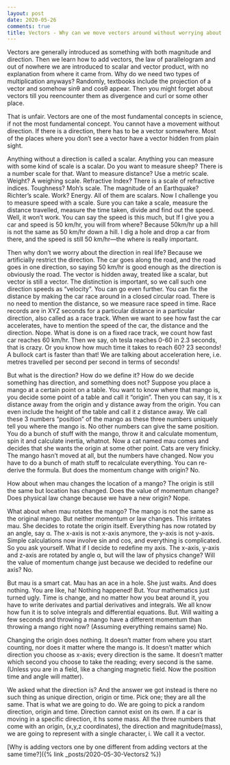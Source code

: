 ```yaml
---
layout: post
date: 2020-05-26
comments: true
title: Vectors - Why can we move vectors around without worrying about co-ordinates?
---
```

Vectors are generally introduced as something with both magnitude and direction. Then we learn how to add vectors, the law of parallelogram and out of nowhere we are introduced to scalar and vector product, with no explanation from where it came from. Why do we need two types of multiplication anyways? Randomly, textbooks include the projection of a vector and somehow sinθ and cosθ appear. Then you might forget about vectors till you reencounter them as divergence and curl or some other place.

That is unfair. Vectors are one of the most fundamental concepts in science, if not the most fundamental concept. You cannot have a movement without direction. If there is a direction, there has to be a vector somewhere. Most of the places where you don’t see a vector have a vector hidden from plain sight.

Anything without a direction is called a scalar. Anything you can measure with some kind of scale is a scalar. Do you want to measure sheep? There is a number scale for that. Want to measure distance? Use a metric scale. Weight? A weighing scale. Refractive Index? There is a scale of refractive indices. Toughness? Moh’s scale. The magnitude of an Earthquake? Richter’s scale. Work? Energy. All of them are scalars.
Now I challenge you to measure speed with a scale. Sure you can take a scale, measure the distance travelled, measure the time taken, divide and find out the speed. Well, it won’t work. You can say the speed is this much, but If I give you a car and speed is 50 km/hr, you will from where? Because 50km/hr up a hill is not the same as 50 km/hr down a hill. I dig a hole and drop a car from there, and the speed is still 50 km/hr—the where is really important.

Then why don’t we worry about the direction in real life? Because we artificially restrict the direction. The car goes along the road, and the road goes in one direction, so saying 50 km/hr is good enough as the direction is obviously the road. The vector is hidden away, treated like a scalar, but vector is still a vector. The distinction is important, so we call such one direction speeds as “velocity”.
You can go even further. You can fix the distance by making the car race around in a closed circular road. There is no need to mention the distance, so we measure race speed in time. Race records are in XYZ seconds for a particular distance in a particular direction, also called as a race track.
When we want to see how fast the car accelerates, have to mention the speed of the car, the distance and the direction. Nope. What is done is on a fixed race track, we count how fast car reaches 60 km/hr. Then we say, oh tesla reaches 0-60 in 2.3 seconds, that is crazy. Or you know how much time it takes to reach 60? 23 seconds! A bullock cart is faster than that! We are talking about acceleration here, i.e. metres travelled per second per second in terms of seconds!

But what is the direction? How do we define it? How do we decide something has direction, and something does not? 
Suppose you place a mango at a certain point on a table. You want to know where that mango is, you decide some point of a table and call it “origin”. Then you can say, it is x distance away from the origin and y distance away from the origin. You can even include the height of the table and call it z distance away. We call these 3 numbers “position” of the mango as these three numbers uniquely tell you where the mango is. No other numbers can give the same position. You do a bunch of stuff with the mango, throw it and calculate momentum, spin it and calculate inertia, whatnot.
Now a cat named mau comes and decides that she wants the origin at some other point. Cats are very finicky. The mango hasn’t moved at all, but the numbers have changed. Now you have to do a bunch of math stuff to recalculate everything. You can re-derive the formula. But does the momentum change with origin? No.

How about when mau changes the location of a mango? The origin is still the same but location has changed. Does the value of momentum change? Does physical law change because we have a new origin? Nope.

What about when mau rotates the mango? The mango is not the same as the original mango. But neither momentum or law changes. This irritates mau. She decides to rotate the origin itself. Everything has now rotated by an angle, say α. The x-axis is not x-axis anymore, the y-axis is not y-axis. Simple calculations now involve sin and cos, and everything is complicated. So you ask yourself. What if I decide to redefine my axis. The x-axis, y-axis and z-axis are rotated by angle α, but will the law of physics change? Will the value of momentum change just because we decided to redefine our axis? No.

But mau is a smart cat. Mau has an ace in a hole. She just waits. And does nothing. You are like, ha! Nothing happened! But. Your mathematics just turned ugly. Time is change, and no matter how you beat around it, you have to write derivates and partial derivatives and integrals. We all know how fun it is to solve integrals and differential equations. But. Will waiting a few seconds and throwing a mango have a different momentum than throwing a mango right now? (Assuming everything remains same) No.

Changing the origin does nothing. It doesn’t matter from where you start counting, nor does it matter where the mango is. It doesn’t matter which direction you choose as x-axis; every direction is the same. It doesn’t matter which second you choose to take the reading; every second is the same. (Unless you are in a field, like a changing magnetic field. Now the position time and angle will matter).

We asked what the direction is? And the answer we got instead is there no such thing as unique direction, origin or time. Pick one; they are all the same. That is what we are going to do. We are going to pick a random direction, origin and time. Direction cannot exist on its own. If a car is moving in a specific direction, it hs some mass. All the three numbers that come with an origin, (x,y,z coordinates), the direction and magnitude(mass), we are going to represent with a single character, i. We call it a vector.

[Why is adding vectors one by one different from adding vectors at the same time?]({% link _posts/2020-05-30-Vectors2 %})

